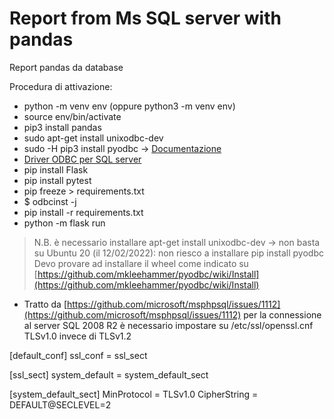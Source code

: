 # Report from Ms SQL server with pandas

Report pandas da database

Procedura di attivazione:

- python -m venv env (oppure python3 -m venv env)
- source env/bin/activate
- pip3 install pandas
- sudo apt-get install unixodbc-dev
- sudo -H pip3 install pyodbc -> [Documentazione](https://github.com/mkleehammer/pyodbc/wiki)
- [Driver ODBC per SQL server](https://docs.microsoft.com/en-us/sql/connect/odbc/linux-mac/installing-the-microsoft-odbc-driver-for-sql-server?view=sql-server-ver15)
- pip install Flask
- pip install pytest
- pip freeze > requirements.txt
- $ odbcinst -j
- pip install -r requirements.txt
- python -m flask run

> N.B. è necessario installare apt-get install unixodbc-dev -> non basta su Ubuntu 20 (il 12/02/2022): non riesco a installare pip install pyodbc
Devo provare ad installare il wheel come indicato su [https://github.com/mkleehammer/pyodbc/wiki/Install](https://github.com/mkleehammer/pyodbc/wiki/Install)

- Tratto da [https://github.com/microsoft/msphpsql/issues/1112](https://github.com/microsoft/msphpsql/issues/1112) per la connessione al server SQL 2008 R2 è necessario impostare su /etc/ssl/openssl.cnf TLSv1.0 invece di TLSv1.2

[default_conf]
ssl_conf = ssl_sect

[ssl_sect]
system_default = system_default_sect

[system_default_sect]
MinProtocol = TLSv1.0
CipherString = DEFAULT@SECLEVEL=2